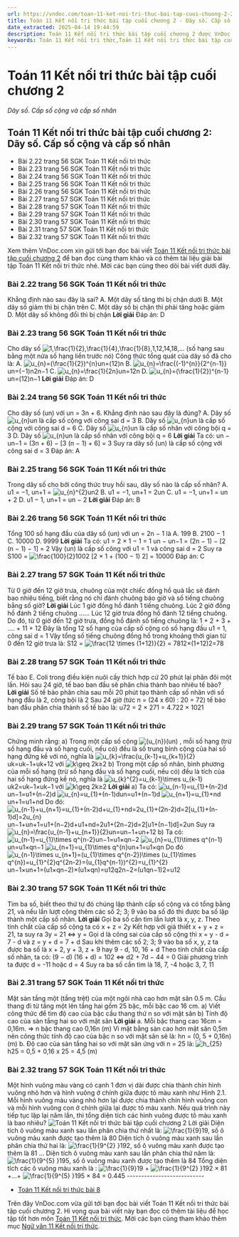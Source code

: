 ```yaml
---
url: https://vndoc.com/toan-11-ket-noi-tri-thuc-bai-tap-cuoi-chuong-2-296661
title: Toán 11 Kết nối tri thức bài tập cuối chương 2 - Dãy số. Cấp số cộng và cấp số nhân - VnDoc.com
date_extracted: 2025-04-14 19:44:59
description: Toán 11 Kết nối tri thức bài tập cuối chương 2 được VnDoc.com sưu tầm và xin gửi tới bạn đọc cùng tham khảo.
keywords: Toán 11 Kết nối tri thức,Toán 11 Kết nối tri thức bài tập cuối chương 2,Toán lớp 11 Kết nối tri thức,toán 11 Kết nối tri thức với cuộc sống,bài tập toán 11 Kết nối tri thức với cuộc sống,giải sgk toán 11 kết nối tri thức,giải toán 11 kết nối tri thức,toán 11 kntt,toán 11 kết nối,toán 11,bài tập cuối chương 2,Dãy số Cấp số cộng và cấp số nhân,dãy số,cấp số cộng,cấp số nhân,bài tập cuối chương II
---
```


# Toán 11 Kết nối tri thức bài tập cuối chương 2
 _Dãy số. Cấp số cộng và cấp số nhân_
## Toán 11 Kết nối tri thức bài tập cuối chương 2: Dãy số. Cấp số cộng và cấp số nhân
  * Bài 2.22 trang 56 SGK Toán 11 Kết nối tri thức
  * Bài 2.23 trang 56 SGK Toán 11 Kết nối tri thức
  * Bài 2.24 trang 56 SGK Toán 11 Kết nối tri thức
  * Bài 2.25 trang 56 SGK Toán 11 Kết nối tri thức
  * Bài 2.26 trang 56 SGK Toán 11 Kết nối tri thức
  * Bài 2.27 trang 57 SGK Toán 11 Kết nối tri thức
  * Bài 2.28 trang 57 SGK Toán 11 Kết nối tri thức
  * Bài 2.29 trang 57 SGK Toán 11 Kết nối tri thức
  * Bài 2.30 trang 57 SGK Toán 11 Kết nối tri thức
  * Bài 2.31 trang 57 SGK Toán 11 Kết nối tri thức
  * Bài 2.32 trang 57 SGK Toán 11 Kết nối tri thức

Xem thêm
VnDoc.com xin gửi tới bạn đọc bài viết [Toán 11 Kết nối tri thức bài tập cuối chương 2](<https://vndoc.com/toan-11-ket-noi-tri-thuc-bai-tap-cuoi-chuong-2-296661>) để bạn đọc cùng tham khảo và có thêm tài liệu giải bài tập Toán 11 Kết nối tri thức nhé. Mời các bạn cùng theo dõi bài viết dưới đây.
### Bài 2.22 trang 56 SGK Toán 11 Kết nối tri thức
Khẳng định nào sau đây là sai?
A. Một dãy số tăng thì bị chặn dưới
B. Một dãy số giảm thì bị chặn trên
C. Một dãy số bị chặn thì phải tăng hoặc giảm
D. Một dãy số không đổi thì bị chặn
**Lời giải**
Đáp án: D
### Bài 2.23 trang 56 SGK Toán 11 Kết nối tri thức
Cho dãy số ![1,\\frac{1}{2},\\frac{1}{4},\\frac{1}{8},](https://i.vdoc.vn/data/image/blank.png)1,12,14,18,... \(số hạng sau bằng một nửa số hạng liền trước nó\)
Công thức tổng quát của dãy số đã cho là:
A. ![u_{n}=\(\\frac{1}{2}\)^{n}](https://i.vdoc.vn/data/image/blank.png)un=\(12\)n
B. ![u_{n}=\\frac{\(-1\)^{n}}{2^{n-1}}](https://i.vdoc.vn/data/image/blank.png)un=\(−1\)n2n−1
C. ![u_{n}=\\frac{1}{2n}](https://i.vdoc.vn/data/image/blank.png)un=12n
D. ![u_{n}=\(\\frac{1}{2}\)^{n-1}](https://i.vdoc.vn/data/image/blank.png)un=\(12\)n−1
**Lời giải**
Đáp án: D
### Bài 2.24 trang 56 SGK Toán 11 Kết nối tri thức
Cho dãy số \(un\) với un = 3n + 6. Khẳng định nào sau đây là đúng?
A. Dãy số ![u_{n}](https://i.vdoc.vn/data/image/blank.png)un là cấp số cộng với công sai d = 3
B. Dãy số ![u_{n}](https://i.vdoc.vn/data/image/blank.png)un là cấp số cộng với công sai d = 6
C. Dãy số ![u_{n}](https://i.vdoc.vn/data/image/blank.png)un là cấp số nhân với công bội q = 3
D. Dãy số ![u_{n}](https://i.vdoc.vn/data/image/blank.png)un là cấp số nhân với công bội q = 6
**Lời giải**
Ta có: un − un−1 = \(3n + 6\) − \[3 \(n − 1\) + 6\] = 3
Suy ra dãy số \(un\) là cấp số cộng với công sai d = 3
Đáp án: A
### Bài 2.25 trang 56 SGK Toán 11 Kết nối tri thức
Trong dãy số cho bởi công thức truy hồi sau, dãy số nào là cấp số nhân?
A. u1 = −1, un+1 = ![u_{n}^{2}](https://i.vdoc.vn/data/image/blank.png)un2
B. u1 = −1, un+1 = 2un
C. u1 = −1, un+1 = un \+ 2
D. u1 − 1, un+1 = un − 2
**Lời giải**
Đáp án: B
### Bài 2.26 trang 56 SGK Toán 11 Kết nối tri thức
Tổng 100 số hạng đầu của dãy số \(un\) với un = 2n − 1 là
A. 199
B. 2100 − 1
C. 10000
D. 9999
**Lời giải**
Ta có: u1 = 2 × 1 − 1 = 1
un − un−1 = \(2n − 1\) − \[2 \(n − 1\) − 1\] = 2
Vậy \(un\) là cấp số công với u1 = 1 và công sai d = 2
Suy ra S100 = ![\\frac{100}{2}](https://i.vdoc.vn/data/image/blank.png)1002 \[2 × 1 + \(100 − 1\) 2\] = 10000
Đáp án: C
### Bài 2.27 trang 57 SGK Toán 11 Kết nối tri thức
Từ 0 giờ đến 12 giờ trưa, chuông của một chiếc đồng hồ quả lắc sẽ đánh bao nhiêu tiếng, biết rằng nó chỉ đánh chuông báo giờ và số tiếng chuông bằng số giờ?
**Lời giải**
Lúc 1 giờ đồng hồ đánh 1 tiếng chuông.
Lúc 2 giờ đồng hồ đánh 2 tiếng chuông
......
Lúc 12 giờ trưa đồng hồ đánh 12 tiếng chuông.
Do đó, từ 0 giờ đến 12 giờ trưa, đồng hồ đánh số tiếng chuông là:
1 + 2 + 3 + .... + 11 + 12
Đây là tổng 12 số hạng của cấp số cộng có số hạng đầu u1 = 1, công sai d = 1
Vậy tổng số tiếng chuông đồng hồ trong khoảng thời gian từ 0 đến 12 giờ trưa là:
S12 = ![\\frac{12 \\times \(1+12\)}{2} = 78](https://i.vdoc.vn/data/image/blank.png)12×\(1+12\)2=78
### Bài 2.28 trang 57 SGK Toán 11 Kết nối tri thức
Tế bào E. Coli trong điều kiện nuôi cấy thích hợp cứ 20 phút lại phân đôi một lần. Hỏi sau 24 giờ, tế bao ban đầu sẽ phân chia thành bao nhiêu tế bào?
**Lời giải**
Số tế bào phân chia sau mỗi 20 phút tạo thành cấp số nhân với số hạng đầu là 2, công bội là 2
Sau 24 giờ \(tức n = \(24 x 60\) : 20 = 72\) tế bào ban đầu phân chia thành số tế bào là: u72 = 2 × 271 = 4.722 × 1021
### Bài 2.29 trang 57 SGK Toán 11 Kết nối tri thức
Chứng minh rằng:
a\) Trong một cấp số cộng ![\(u_{n}\)](https://i.vdoc.vn/data/image/blank.png)\(un\) , mỗi số hạng \(trừ số hạng đầu và số hạng cuối, nếu có\) đều là số trung bình cộng của hai số hạng đứng kề với nó, nghĩa là ![u_{k}=\\frac{u_{k-1}+u_{k+1}}{2}](https://i.vdoc.vn/data/image/blank.png)uk=uk−1+uk+12 với ![k\\geq 2](https://i.vdoc.vn/data/image/blank.png)k≥2
b\) Trong một cấp số nhân, bình phương của mỗi số hạng \(trừ số hạng đầu và số hạng cuối, nếu có\) đều là tích của hai số hạng đứng kề nó, nghĩa là ![u_{k}^{2}=u_{k-1}\\times u_{k-1}](https://i.vdoc.vn/data/image/blank.png)uk2=uk−1×uk−1 với ![k\\geq 2](https://i.vdoc.vn/data/image/blank.png)k≥2
**Lời giải**
a\) Ta có: ![u_{n-1}=u_{1}+\(n-2\)d](https://i.vdoc.vn/data/image/blank.png)un−1=u1+\(n−2\)d
![u_{n}=u_{1}+\(n-1\)d](https://i.vdoc.vn/data/image/blank.png)un=u1+\(n−1\)d
![u_{n+1}=u_{1}+nd](https://i.vdoc.vn/data/image/blank.png)un+1=u1+nd
Do đó: ![u_{n-1}+u_{n+1}=u_{1}+\(n-2\)d+u_{1}+nd=2u_{1}+\(2n-2\)d=2\[u_{1}+\(n-1\)d\]=2u_{n}](https://i.vdoc.vn/data/image/blank.png)un−1+un+1=u1+\(n−2\)d+u1+nd=2u1+\(2n−2\)d=2\[u1+\(n−1\)d\]=2un
Suy ra ![u_{n}=\\frac{u_{n-1}+u_{n+1}}{2}](https://i.vdoc.vn/data/image/blank.png)un=un−1+un+12
b\) Ta có: ![u_{n-1}=u_{1}\\times q^{n-2}](https://i.vdoc.vn/data/image/blank.png)un−1=u1×qn−2
![u_{n}=u_{1}\\times q^{n-1}](https://i.vdoc.vn/data/image/blank.png)un=u1×qn−1
![u_{n+1}=u_{1}\\times q^{n}](https://i.vdoc.vn/data/image/blank.png)un+1=u1×qn
Do đó ![u_{n-1}\\times u_{n+1}=\(u_{1}\\times q^{n-2}\)\\times \(u_{1}\\times q^{n}\)=u_{1}^{2}q^{2n-2}=\(u_{1}q^{n-1}\)^{2}=u_{1}^{2}](https://i.vdoc.vn/data/image/blank.png)un−1×un+1=\(u1×qn−2\)×\(u1×qn\)=u12q2n−2=\(u1qn−1\)2=u12
### Bài 2.30 trang 57 SGK Toán 11 Kết nối tri thức
Tìm ba số, biết theo thứ tự đó chúng lập thành cấp số cộng và có tổng bằng 21, và nếu lần lượt cộng thêm các số 2; 3; 9 vào ba số đó thì được ba số lập thành một cấp số nhân.
**Lời giải**
Gọi ba số cần tìm lần lượt là x, y, z.
Theo tính chất của cấp số cộng ta có x + z = 2y
Kết hợp với giả thiết x + y + z = 21, ta suy ra 3y = 21 ⇔ y =
Gọi d là công sai của cấp số cộng thì x = y - d = 7 - d và z = y + d = 7 + d
Sau khi thêm các số 2; 3; 9 vào ba số x, y, z ta được ba số là x + 2, y + 3, z + 9 hay 9 - d, 10, 16 + d
Theo tính chất của cấp số nhân, ta có: \(9 − d\) \(16 + d\) = 102 ⇔ d2 \+ 7d − 44 = 0
Giải phương trình ta được d = -11 hoặc d = 4
Suy ra ba số cần tìm là 18, 7, -4 hoặc 3, 7, 11
### Bài 2.31 trang 57 SGK Toán 11 Kết nối tri thức
Mặt sàn tầng một \(tầng trệt\) của một ngôi nhà cao hơn mặt sân 0.5 m. Cầu thang đi từ tầng một lên tầng hai gồm 25 bậc, mỗi bậc cao 16 cm.
a\) Viết công thức để tìm độ cao của bậc cầu thang thứ n so với mặt sân
b\) Tính độ cao của sàn tầng hai so với mặt sân
**Lời giải**
a. Mỗi bậc thang cao 16cm = 0,16m.
⇒ n bậc thang cao 0,16n \(m\)
Vì mặt bằng sàn cao hơn mặt sân 0,5m nên công thức tính độ cao của bậc n so với mặt sân sẽ là:
hn = \(0, 5 + 0,16n\) \(m\)
b. Độ cao của sàn tầng hai so với mặt sân ứng với n = 25 là:
![h_{25}](https://i.vdoc.vn/data/image/blank.png)h25 = 0,5 + 0,16 x 25 = 4,5 \(m\)
### Bài 2.32 trang 57 SGK Toán 11 Kết nối tri thức
Một hình vuông màu vàng có cạnh 1 đơn vị dài được chia thành chín hình vuông nhỏ hơn và hình vuông ở chính giữa được tô màu xanh như Hình 2.1. Mỗi hình vuông màu vàng nhỏ hơn lại được chia thành chín hình vuông con và mỗi hình vuông con ở chính giữa lại được tô màu xanh. Nếu quá trình này tiếp tục lặp lại năm lần, thì tổng diện tích các hình vuông được tô màu xanh là bao nhiêu?
![Toán 11 Kết nối tri thức bài tập cuối chương 2](https://i.vdoc.vn/data/image/2023/05/10/toan-11-ket-noi-tri-thuc-bai-tap-cuoi-chuong-2-1.jpg)
Lời giải
Diện tích ô vuông màu xanh sau lần phân chia thứ nhất là: ![\\frac{1}{9}](https://i.vdoc.vn/data/image/blank.png)19, số ô vuông màu xanh được tạo thêm là 80
Diện tích ô vuông màu xanh sau lần phân chia thứ hai là: ![\\frac{1}{9^{2} }](https://i.vdoc.vn/data/image/blank.png)192, số ô vuông màu xanh được tạo thêm là 81
...
Diện tích ô vuông màu xanh sau lần phân chia thứ năm là: ![\\frac{1}{9^{5} }](https://i.vdoc.vn/data/image/blank.png)195, số ô vuông màu xanh được tạo thêm là 84
Tổng diện tích các ô vuông màu xanh là : ![\\frac{1}{9}](https://i.vdoc.vn/data/image/blank.png)19 \+ ![\\frac{1}{9^{2} }](https://i.vdoc.vn/data/image/blank.png)192 × 81 +...+ ![\\frac{1}{9^{5} }](https://i.vdoc.vn/data/image/blank.png)195 × 84 = 0.445
\---------------------------
  * [Toán 11 Kết nối tri thức bài 8](<https://vndoc.com/toan-11-ket-noi-tri-thuc-bai-8-296664>)

Trên đây VnDoc.com vừa gửi tới bạn đọc bài viết Toán 11 Kết nối tri thức bài tập cuối chương 2. Hi vọng qua bài viết này bạn đọc có thêm tài liệu để học tập tốt hơn môn [Toán 11 Kết nối tri thức](<https://vndoc.com/toan-11-ket-noi-tri-thuc>). Mời các bạn cùng tham khảo thêm mục [Ngữ văn 11 Kết nối tri thức](<https://vndoc.com/ngu-van-11-ket-noi-tri-thuc>).
